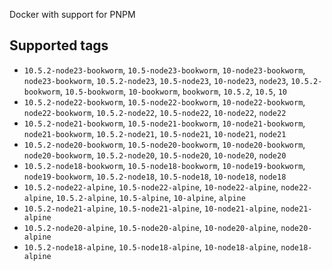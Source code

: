 Docker with support for PNPM

## Supported tags

- `10.5.2-node23-bookworm`, `10.5-node23-bookworm`,
`10-node23-bookworm`, `node23-bookworm`, `10.5.2-node23`, `10.5-node23`, `10-node23`, `node23`, `10.5.2-bookworm`, `10.5-bookworm`, `10-bookworm`, `bookworm`, `10.5.2`, `10.5`, `10`
- `10.5.2-node22-bookworm`, `10.5-node22-bookworm`, `10-node22-bookworm`, `node22-bookworm`, `10.5.2-node22`, `10.5-node22`, `10-node22`, `node22`
- `10.5.2-node21-bookworm`, `10.5-node21-bookworm`, `10-node21-bookworm`, `node21-bookworm`, `10.5.2-node21`, `10.5-node21`, `10-node21`, `node21`
- `10.5.2-node20-bookworm`, `10.5-node20-bookworm`, `10-node20-bookworm`, `node20-bookworm`, `10.5.2-node20`, `10.5-node20`, `10-node20`, `node20`
- `10.5.2-node18-bookworm`, `10.5-node18-bookworm`, `10-node19-bookworm`, `node19-bookworm`, `10.5.2-node18`, `10.5-node18`, `10-node18`, `node18`
- `10.5.2-node22-alpine`, `10.5-node22-alpine`, `10-node22-alpine`, `node22-alpine`, `10.5.2-alpine`, `10.5-alpine`, `10-alpine`, `alpine`
- `10.5.2-node21-alpine`, `10.5-node21-alpine`, `10-node21-alpine`, `node21-alpine`
- `10.5.2-node20-alpine`, `10.5-node20-alpine`, `10-node20-alpine`, `node20-alpine`
- `10.5.2-node18-alpine`, `10.5-node18-alpine`, `10-node18-alpine`, `node18-alpine`
